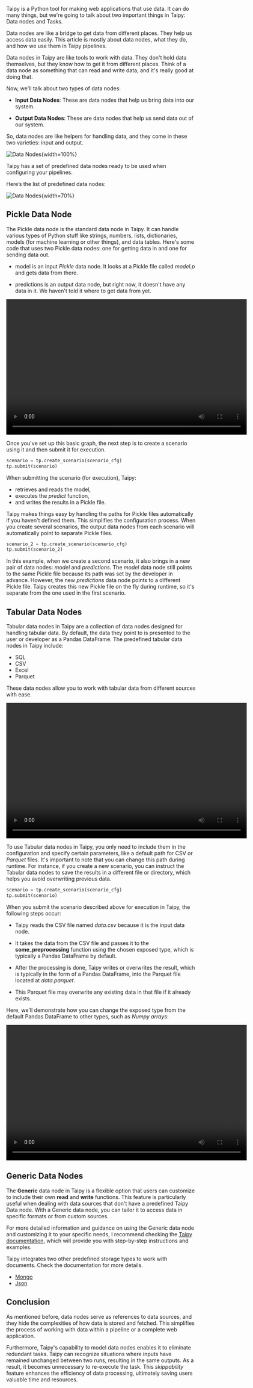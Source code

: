 
Taipy is a Python tool for making web applications that use data. 
It can do many things, but we're going to talk about 
two important things in Taipy: Data nodes and Tasks.

Data nodes are like a bridge to get data from different places. 
They help us access data easily. This article is mostly about data nodes, 
what they do, and how we use them in Taipy pipelines.

Data nodes in Taipy are like tools to work with data. They don't hold data themselves, 
but they know how to get it from different places. 
Think of a data node as something that can read and write data, and it's really good at doing that.

Now, we'll talk about two types of data nodes:

- **Input Data Nodes**: These are data nodes that help us bring data into our system.

- **Output Data Nodes**: These are data nodes that help us send data out of our system.

So, data nodes are like helpers for handling data, 
and they come in these two varieties: input and output.

![Data Nodes](data_notes_2.svg){width=100%}

Taipy has a set of predefined data nodes ready to be used when configuring your pipelines. 

Here’s the list of predefined data nodes:

![Data Nodes](data_notes.png){width=70%}

## Pickle Data Node

The Pickle data node is the standard data node in Taipy. 
It can handle various types of Python stuff like strings, numbers, lists, dictionaries, 
models (for machine learning or other things), and data tables. Here's some code that uses 
two Pickle data nodes: one for getting data in and one for sending data out.

- model is an input *Pickle* data node. It looks at a Pickle file called *model.p* and gets data from there.

- predictions is an output data node, but right now, it doesn't have any data in it. 
  We haven't told it where to get data from yet.

<video width="640" height="360" controls>
  <source src="https://www.taipy.io/wp-content/uploads/2023/03/predict.mp4?_=1.mp4" type="video/mp4">
  Your browser does not support the video tag.
</video>

Once you've set up this basic graph, the next step is to create a scenario using it and then submit it for execution.

```python linenums="1"
scenario = tp.create_scenario(scenario_cfg)
tp.submit(scenario)
```
When submitting the scenario (for execution), Taipy:

- retrieves and reads the model,
- executes the *predict* function,
- and writes the results in a Pickle file.

Taipy makes things easy by handling the paths for Pickle files automatically if you haven't defined them. 
This simplifies the configuration process. When you create several scenarios, 
the output data nodes from each scenario will automatically point to separate Pickle files.

```python linenums="1"
scenario_2 = tp.create_scenario(scenario_cfg)
tp.submit(scenario_2)
```

In this example, when we create a second scenario, it also brings in a new pair of data nodes: 
*model* and *predictions*. The *model* data node still points to the same Pickle file because 
its path was set by the developer in advance. However, the new *predictions* data node points 
to a different Pickle file. Taipy creates this new Pickle file on the fly during runtime, 
so it's separate from the one used in the first scenario.

## Tabular Data Nodes

Tabular data nodes in Taipy are a collection of data nodes designed for handling tabular data. 
By default, the data they point to is presented to the user or developer as a Pandas DataFrame. 
The predefined tabular data nodes in Taipy include:

- SQL
- CSV
- Excel
- Parquet

These data nodes allow you to work with tabular data from different sources with ease.

<video width="640" height="360" controls>
  <source src="https://www.taipy.io/wp-content/uploads/2023/03/csv.mp4?_=2" type="video/mp4">
  Your browser does not support the video tag.
</video>

To use Tabular data nodes in Taipy, you only need to include them in the configuration 
and specify certain parameters, like a default path for CSV or *Parquet* files. 
It's important to note that you can change this path during runtime. 
For instance, if you create a new scenario, you can instruct the Tabular data nodes 
to save the results in a different file or directory, which helps you avoid overwriting previous data.

```python linenums="1"
scenario = tp.create_scenario(scenario_cfg)
tp.submit(scenario)
```

When you submit the scenario described above for execution in Taipy, the following steps occur:

- Taipy reads the CSV file named *data.csv* because it is the input data node.

- It takes the data from the CSV file and passes it to the **some_preprocessing** function 
  using the chosen exposed type, which is typically a Pandas DataFrame by default.

- After the processing is done, Taipy writes or overwrites the result, 
  which is typically in the form of a Pandas DataFrame, into the Parquet file located at *data.parquet*. 

- This Parquet file may overwrite any existing data in that file if it already exists.

Here, we'll demonstrate how you can change the exposed type from the default Pandas DataFrame 
to other types, such as *Numpy arrays*:

<video width="640" height="360" controls>
  <source src="https://www.taipy.io/wp-content/uploads/2023/03/exposed_type.mp4" type="video/mp4">
  Your browser does not support the video tag.
</video>

## Generic Data Nodes

The **Generic** data node in Taipy is a flexible option that users can customize 
to include their own **read** and **write** functions. This feature is particularly useful 
when dealing with data sources that don't have a predefined Taipy Data node. 
With a Generic data node, you can tailor it to access data in specific formats or from custom sources.

For more detailed information and guidance on using the Generic data node 
and customizing it to your specific needs, I recommend checking the [Taipy documentation](../../../manuals/core/config/data-node-config/#generic), 
which will provide you with step-by-step instructions and examples.

Taipy integrates two other predefined storage types to work with documents. 
Check the documentation for more details.

- [Mongo](../../../manuals/core/config/data-node-config/#mongo-collection)
- [Json](../../../manuals/core/config/data-node-config/#json)

## Conclusion

As mentioned before, data nodes serve as references to data sources, 
and they hide the complexities of how data is stored and fetched. 
This simplifies the process of working with data within a pipeline or a complete web application.

Furthermore, Taipy's capability to model data nodes enables it to eliminate redundant tasks. 
Taipy can recognize situations where inputs have remained unchanged between two runs, 
resulting in the same outputs. As a result, it becomes unnecessary to re-execute the task. 
This *skippability* feature enhances the efficiency of data processing, 
ultimately saving users valuable time and resources.
